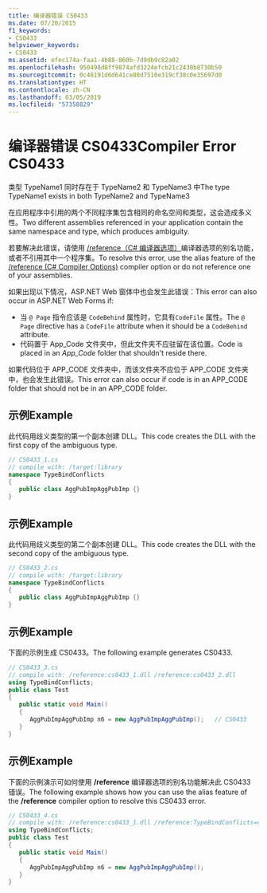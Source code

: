 ```yaml
---
title: 编译器错误 CS0433
ms.date: 07/20/2015
f1_keywords:
- CS0433
helpviewer_keywords:
- CS0433
ms.assetid: efec174a-faa1-4b88-860b-7d9db9c82a02
ms.openlocfilehash: 950498d8ff9874afd3224efcb21c2430b8730b50
ms.sourcegitcommit: 0c48191d6d641ce88d7510e319cf38c0e35697d0
ms.translationtype: HT
ms.contentlocale: zh-CN
ms.lasthandoff: 03/05/2019
ms.locfileid: "57358829"
---
```

# <a name="compiler-error-cs0433"></a><span data-ttu-id="39aad-102">编译器错误 CS0433</span><span class="sxs-lookup"><span data-stu-id="39aad-102">Compiler Error CS0433</span></span>
<span data-ttu-id="39aad-103">类型 TypeName1 同时存在于 TypeName2 和 TypeName3 中</span><span class="sxs-lookup"><span data-stu-id="39aad-103">The type TypeName1 exists in both TypeName2 and TypeName3</span></span>  
  
 <span data-ttu-id="39aad-104">在应用程序中引用的两个不同程序集包含相同的命名空间和类型，这会造成多义性。</span><span class="sxs-lookup"><span data-stu-id="39aad-104">Two different assemblies referenced in your application contain the same namespace and type, which produces ambiguity.</span></span>  
  
 <span data-ttu-id="39aad-105">若要解决此错误，请使用 [/reference（C# 编译器选项）](../../../csharp/language-reference/compiler-options/reference-compiler-option.md)编译器选项的别名功能，或者不引用其中一个程序集。</span><span class="sxs-lookup"><span data-stu-id="39aad-105">To resolve this error, use the alias feature of the [/reference (C# Compiler Options)](../../../csharp/language-reference/compiler-options/reference-compiler-option.md) compiler option or do not reference one of your assemblies.</span></span>  
 
<span data-ttu-id="39aad-106">如果出现以下情况，ASP.NET Web 窗体中也会发生此错误：</span><span class="sxs-lookup"><span data-stu-id="39aad-106">This error can also occur in ASP.NET Web Forms if:</span></span>

* <span data-ttu-id="39aad-107">当 `@ Page` 指令应该是 `CodeBehind` 属性时，它具有`CodeFile` 属性。</span><span class="sxs-lookup"><span data-stu-id="39aad-107">The `@ Page` directive has a `CodeFile` attribute when it should be a `CodeBehind` attribute.</span></span>
* <span data-ttu-id="39aad-108">代码置于 App_Code 文件夹中，但此文件夹不应驻留在该位置。</span><span class="sxs-lookup"><span data-stu-id="39aad-108">Code is placed in an *App_Code* folder that shouldn't reside there.</span></span>
 
 <span data-ttu-id="39aad-109">如果代码位于 APP_CODE 文件夹中，而该文件夹不应位于 APP_CODE 文件夹中，也会发生此错误。</span><span class="sxs-lookup"><span data-stu-id="39aad-109">This error can also occur if code is in an APP_CODE folder that should not be in an APP_CODE folder.</span></span>
  
## <a name="example"></a><span data-ttu-id="39aad-110">示例</span><span class="sxs-lookup"><span data-stu-id="39aad-110">Example</span></span>  
 <span data-ttu-id="39aad-111">此代码用歧义类型的第一个副本创建 DLL。</span><span class="sxs-lookup"><span data-stu-id="39aad-111">This code creates the DLL with the first copy of the ambiguous type.</span></span>  
  
```csharp  
// CS0433_1.cs  
// compile with: /target:library  
namespace TypeBindConflicts   
{  
   public class AggPubImpAggPubImp {}  
}  
```  
  
## <a name="example"></a><span data-ttu-id="39aad-112">示例</span><span class="sxs-lookup"><span data-stu-id="39aad-112">Example</span></span>  
 <span data-ttu-id="39aad-113">此代码用歧义类型的第二个副本创建 DLL。</span><span class="sxs-lookup"><span data-stu-id="39aad-113">This code creates the DLL with the second copy of the ambiguous type.</span></span>  
  
```csharp  
// CS0433_2.cs  
// compile with: /target:library  
namespace TypeBindConflicts   
{  
   public class AggPubImpAggPubImp {}  
}  
```  
  
## <a name="example"></a><span data-ttu-id="39aad-114">示例</span><span class="sxs-lookup"><span data-stu-id="39aad-114">Example</span></span>  
 <span data-ttu-id="39aad-115">下面的示例生成 CS0433。</span><span class="sxs-lookup"><span data-stu-id="39aad-115">The following example generates CS0433.</span></span>  
  
```csharp  
// CS0433_3.cs  
// compile with: /reference:cs0433_1.dll /reference:cs0433_2.dll  
using TypeBindConflicts;  
public class Test   
{  
   public static void Main()   
   {  
      AggPubImpAggPubImp n6 = new AggPubImpAggPubImp();   // CS0433  
   }  
}  
```  
  
## <a name="example"></a><span data-ttu-id="39aad-116">示例</span><span class="sxs-lookup"><span data-stu-id="39aad-116">Example</span></span>  
 <span data-ttu-id="39aad-117">下面的示例演示可如何使用 **/reference** 编译器选项的别名功能解决此 CS0433 错误。</span><span class="sxs-lookup"><span data-stu-id="39aad-117">The following example shows how you can use the alias feature of the **/reference** compiler option to resolve this CS0433 error.</span></span>  
  
```csharp  
// CS0433_4.cs  
// compile with: /reference:cs0433_1.dll /reference:TypeBindConflicts=cs0433_2.dll  
using TypeBindConflicts;  
public class Test   
{  
   public static void Main()   
   {  
      AggPubImpAggPubImp n6 = new AggPubImpAggPubImp();  
   }  
}  
```
